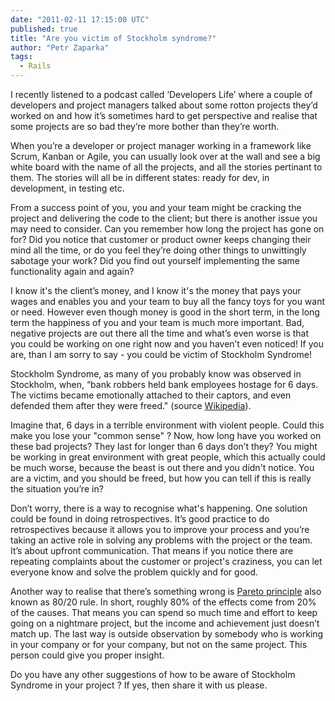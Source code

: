 ```yaml
---
date: "2011-02-11 17:15:00 UTC"
published: true
title: "Are you victim of Stockholm syndrome?"
author: "Petr Zaparka"
tags:
  - Rails
---
```


<p>I recently listened to a podcast called &lsquo;Developers Life&rsquo; where a couple of developers and project managers talked about some rotton projects they&rsquo;d worked on and how it&rsquo;s sometimes hard to get perspective and realise that some projects are so bad they&rsquo;re more bother than they&rsquo;re worth.</p>
<p>When you&rsquo;re a developer or project manager working in a framework like Scrum, Kanban or Agile, you can usually look over at the wall and see a big white board with the name of all the projects, and all the stories pertinant to them. The stories will all be in different states: ready for dev, in development, in testing etc.</p>
<p>From a success point of you, you and your team might be cracking the project and delivering the code to the client; but there is another issue you may need to consider. Can you remember how long the project has gone on for? Did you notice that customer or product owner keeps changing their mind all the time, or do you feel they&rsquo;re doing other things to unwittingly sabotage your work? Did you find out yourself implementing the same functionality again and again?</p>
<p>I know it&#39;s the client&rsquo;s money, and I know it&#39;s the money that pays your wages and enables you and your team to buy all the fancy toys for you want or need. However even though money is good in the short term, in the long term the happiness of you and your team is much more important. Bad, negative projects are out there all the time and what&rsquo;s even worse is that you could be working on one right now and you haven&rsquo;t even noticed! If you are, than I am sorry to say - you could be victim of Stockholm Syndrome!</p>
<p>Stockholm Syndrome, as many of you probably know was observed in Stockholm, when, &ldquo;bank robbers held bank employees hostage for 6 days. The victims became emotionally attached to their captors, and even defended them after they were freed.&quot; (source <a href="http://en.wikipedia.org/wiki/Stockholm_syndrome" target="_blank">Wikipedia</a>).</p>
<p>Imagine that, 6 days in a terrible environment with violent people. Could this make you lose your &quot;common sense&quot; ? Now, how long have you worked on these bad projects? They last for longer than 6 days don&rsquo;t they? You might be working in great environment with great people, which this actually could be much worse, because the beast is out there and you didn&#39;t notice. You are a victim, and you should be freed, but how you can tell if this is really the situation you&rsquo;re in?</p>
<p>Don&rsquo;t worry, there is a way to recognise what&#39;s happening. One solution could be found in doing retrospectives. It&rsquo;s good practice to do retrospectives because it allows you to improve your process and you&rsquo;re taking an active role in solving any problems with the project or the team. It&rsquo;s about upfront communication. That means if you notice there are repeating complaints about the customer or project&#39;s craziness, you can let everyone know and solve the problem quickly and for good.</p>
<p>Another way to realise that there&rsquo;s something wrong is <a href="http://en.wikipedia.org/wiki/Pareto_principle" target="_blank">Pareto principle</a> also known as 80/20 rule. In short, roughly 80% of the effects come from 20% of the causes. That means you can spend so much time and effort to keep going on a nightmare project, but the income and achievement just doesn&rsquo;t match up. The last way is outside observation by somebody who is working in your company or for your company, but not on the same project. This person could give you proper insight.</p>
<p>Do you have any other suggestions of how to be aware of Stockholm Syndrome in your project ? If yes, then share it with us please.</p>

